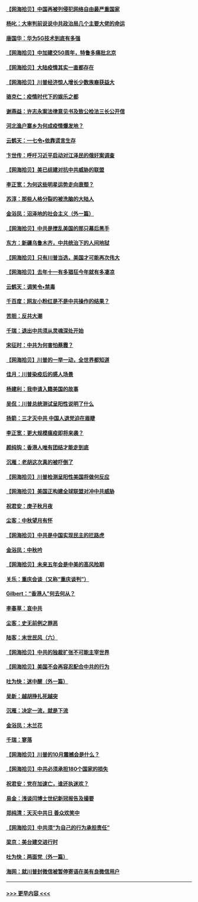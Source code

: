 #### [【网海拾贝】中国再被列侵犯网络自由最严重国家](../pages/nsc993/n12479643.md?t=10170851) 
#### [杨叱：大审判前说说中共政治局几个主要大佬的命运](../pages/nsc993/n12477527.md?t=10170851) 
#### [唐国华：华为5G技术到底有多强](../pages/nsc993/n12477483.md?t=10170851) 
#### [【网海拾贝】中加建交50周年，特鲁多痛批北京](../pages/nsc993/n12476892.md?t=10170851) 
#### [【网海拾贝】大陆疫情其实一直都存在](../pages/nsc993/n12473948.md?t=10170851) 
#### [【网海拾贝】川普经济惊人增长少数族裔获益大](../pages/nsc993/n12471565.md?t=10170851) 
#### [骆克仁：疫情时代下的娱乐之都](../pages/nsc993/n12471312.md?t=10170851) 
#### [谢燕益：许志永案法律意见书及致公检法三长公开信](../pages/nsc993/n12470870.md?t=10170851) 
#### [河北渔户寨乡为何成疫情爆发地？](../pages/nsc993/n12464936.md?t=10170851) 
#### [云鹤天：一七令▪依靠谎言生存](../pages/nsc993/n12470034.md?t=10170851) 
#### [卞世传：呼吁习近平启动对江泽民的俄奸案调查](../pages/nsc993/n12469722.md?t=10170851) 
#### [【网海拾贝】美已组建对抗中共威胁的联盟](../pages/nsc993/n12469018.md?t=10170851) 
#### [李正宽：为何这些明星运势走向衰颓？](../pages/nsc993/n12468730.md?t=10170851) 
#### [苏淳：那些人格分裂的被洗脑的大陆人](../pages/nsc993/n12467858.md?t=10170851) 
#### [金浴凤：沼泽地的社会主义（外一篇）](../pages/nsc993/n12467792.md?t=10170851) 
#### [【网海拾贝】中共是搅乱美国的那只幕后黑手](../pages/nsc993/n12467700.md?t=10170851) 
#### [东方：新疆乌鲁木齐，中共统治下的人间地狱](../pages/nsc993/n12466075.md?t=10170851) 
#### [【网海拾贝】只有川普当选，美国才可能再次伟大](../pages/nsc993/n12466013.md?t=10170851) 
#### [【网海拾贝】去年十一有多猖狂今年就有多凄凉](../pages/nsc993/n12463649.md?t=10170851) 
#### [云鹤天：调笑令▪禁毒](../pages/nsc993/n12462975.md?t=10170851) 
#### [千百度：网友小粉红是不是中共操作的结果？](../pages/nsc993/n12461025.md?t=10170851) 
#### [苦胆：反共大潮](../pages/nsc993/n12459469.md?t=10170851) 
#### [千瑞：退出中共须从灵魂深处开始](../pages/nsc993/n12459437.md?t=10170851) 
#### [宋征时：中共为何害怕蔡霞？](../pages/nsc993/n12459097.md?t=10170851) 
#### [【网海拾贝】川普的一举一动，全世界都知道](../pages/nsc993/n12458825.md?t=10170851) 
#### [佳月：川普染疫后的感人场景](../pages/nsc993/n12456994.md?t=10170851) 
#### [杨建利：我申请入籍美国的故事](../pages/nsc993/n12455635.md?t=10170851) 
#### [吴侃：川普总统测试呈阳性说明了什么](../pages/nsc993/n12451869.md?t=10170851) 
#### [扬箭：三才灭中共 中国人退党迫在眉睫](../pages/nsc993/n12451842.md?t=10170851) 
#### [李正宽：更大规模瘟疫即将来袭？](../pages/nsc993/n12451455.md?t=10170851) 
#### [颜纯钩：香港人唯有团结才能走到底](../pages/nsc993/n12450870.md?t=10170851) 
#### [沉雁：老胡这次真的被吓倒了](../pages/nsc993/n12449796.md?t=10170851) 
#### [【网海拾贝】川普检测呈阳性美国将做何反应](../pages/nsc993/n12449042.md?t=10170851) 
#### [【网海拾贝】美国正构建全球联盟对冲中共威胁](../pages/nsc993/n12446580.md?t=10170851) 
#### [祝君安：庚子秋月夜](../pages/nsc993/n12445870.md?t=10170851) 
#### [尘客：中秋望月有怀](../pages/nsc993/n12444632.md?t=10170851) 
#### [【网海拾贝】中共是中国实现民主的拦路虎](../pages/nsc993/n12443573.md?t=10170851) 
#### [金浴凤：中秋吟](../pages/nsc993/n12441773.md?t=10170851) 
#### [【网海拾贝】未来五年会是中美的高风险期](../pages/nsc993/n12440760.md?t=10170851) 
#### [关乐：重庆会谈（又称“重庆谈判”）](../pages/nsc993/n12437525.md?t=10170851) 
#### [Gilbert：“香港人”何去何从？](../pages/nsc993/n12435894.md?t=10170851) 
#### [李春草：哀中共](../pages/nsc993/n12435874.md?t=10170851) 
#### [尘客：史无前例之罪恶](../pages/nsc993/n12435762.md?t=10170851) 
#### [陆客：末世民风（六）](../pages/nsc993/n12435354.md?t=10170851) 
#### [【网海拾贝】中共的独裁扩张不可能主宰世界](../pages/nsc993/n12435151.md?t=10170851) 
#### [【网海拾贝】美国不会再容忍配合中共的行为](../pages/nsc993/n12433808.md?t=10170851) 
#### [吐为快：迷中醒（外一篇）](../pages/nsc993/n12433585.md?t=10170851) 
#### [吴新：越胡挣扎死越突](../pages/nsc993/n12433562.md?t=10170851) 
#### [沉雁：决定一流，就是下流](../pages/nsc993/n12432128.md?t=10170851) 
#### [金浴凤：木兰花](../pages/nsc993/n12432124.md?t=10170851) 
#### [千瑞：寥落](../pages/nsc993/n12432071.md?t=10170851) 
#### [【网海拾贝】川普的10月震撼会是什么？](../pages/nsc993/n12431624.md?t=10170851) 
#### [【网海拾贝】中共必须承担180个国家的损失](../pages/nsc993/n12428893.md?t=10170851) 
#### [祝君安：党在加速亡，谁还执迷欢？](../pages/nsc993/n12428652.md?t=10170851) 
#### [易金：浅谈闫博士世纪新冠报告及撮要](../pages/nsc993/n12426822.md?t=10170851) 
#### [郑纯清：天灭中共日 善众欢笑中](../pages/nsc993/n12426784.md?t=10170851) 
#### [【网海拾贝】中共须“为自己的行为承担责任”](../pages/nsc993/n12426067.md?t=10170851) 
#### [梁京：美台建交进行时](../pages/nsc993/n12424066.md?t=10170851) 
#### [吐为快：两面党（外一篇）](../pages/nsc993/n12424043.md?t=10170851) 
#### [海网：就川普封微信被暂停寄语在美有良微信用户](../pages/nsc993/n12424021.md?t=10170851) 

----
#### [ >>> 更早内容 <<< ](../indexes/nsc993-earlier.md)
